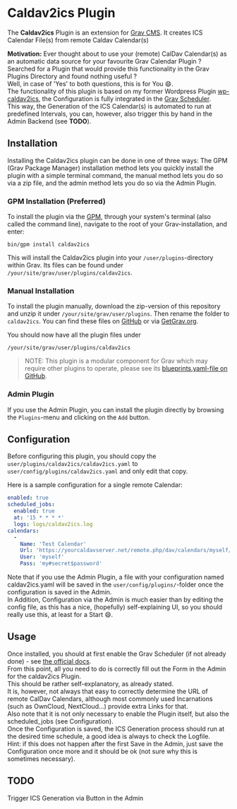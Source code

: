 # Caldav2ics Plugin

The **Caldav2ics** Plugin is an extension for [Grav CMS](http://github.com/getgrav/grav). It creates ICS Calendar File(s) from remote Caldav Calendar(s)

**Motivation:**
Ever thought about to use your (remote) CalDav Calendar(s) as an automatic data source for your favourite Grav Calendar Plugin ?  
Searched for a Plugin that would provide this functionality in the Grav Plugins Directory and found nothing useful ?  
Well, in case of 'Yes' to both questions, this is for You :smile:.  
The functionality of this plugin is based on my former Wordpress Plugin [wp-caldav2ics](https://wordpress.org/plugins/wp-caldav2ics/), the Configuration is fully integrated in the [Grav Scheduler](https://learn.getgrav.org/17/advanced/scheduler).  
This way, the Generation of the ICS Calendar(s) is automated to run at predefined Intervals, you can, however, also trigger this by hand in the Admin Backend (see **TODO**).

## Installation

Installing the Caldav2ics plugin can be done in one of three ways: The GPM (Grav Package Manager) installation method lets you quickly install the plugin with a simple terminal command, the manual method lets you do so via a zip file, and the admin method lets you do so via the Admin Plugin.

### GPM Installation (Preferred)

To install the plugin via the [GPM](http://learn.getgrav.org/advanced/grav-gpm), through your system's terminal (also called the command line), navigate to the root of your Grav-installation, and enter:

    bin/gpm install caldav2ics

This will install the Caldav2ics plugin into your `/user/plugins`-directory within Grav. Its files can be found under `/your/site/grav/user/plugins/caldav2ics`.

### Manual Installation

To install the plugin manually, download the zip-version of this repository and unzip it under `/your/site/grav/user/plugins`. Then rename the folder to `caldav2ics`. You can find these files on [GitHub](https://github.com/wernerjoss/grav-plugin-caldav2ics) or via [GetGrav.org](http://getgrav.org/downloads/plugins#extras).

You should now have all the plugin files under

    /your/site/grav/user/plugins/caldav2ics
	
> NOTE: This plugin is a modular component for Grav which may require other plugins to operate, please see its [blueprints.yaml-file on GitHub](https://github.com/wernerjoss/grav-plugin-caldav2ics/blob/master/blueprints.yaml).

### Admin Plugin

If you use the Admin Plugin, you can install the plugin directly by browsing the `Plugins`-menu and clicking on the `Add` button.

## Configuration

Before configuring this plugin, you should copy the `user/plugins/caldav2ics/caldav2ics.yaml` to `user/config/plugins/caldav2ics.yaml` and only edit that copy.

Here is a sample configuration for a single remote Calendar:

```yaml
enabled: true
scheduled_jobs:
  enabled: true
  at: '15 * * * *'
  logs: logs/caldav2ics.log
calendars:
  -
    Name: 'Test Calendar'
    Url: 'https://yourcaldavserver.net/remote.php/dav/calendars/myself/testcalendar'
    User: 'myself'
    Pass: 'my#secret$password'
```

Note that if you use the Admin Plugin, a file with your configuration named caldav2ics.yaml will be saved in the `user/config/plugins/`-folder once the configuration is saved in the Admin.  
In Addition, Configuration via the Admin is much easier than by editing the config file, as this has a nice, (hopefully) self-explaining UI, so you should really use this, at least for a Start :smile:.

## Usage
Once installed, you should at first enable the Grav Scheduler (if not already done) - see [the official docs](https://learn.getgrav.org/17/advanced/scheduler).  
From this point, all you need to do is correctly fill out the Form in the Admin for the caldav2ics Plugin.  
This should be rather self-explanatory, as already stated.  
It is, however, not always that easy to correctly determine the URL of remote CalDav Calendars, although most commonly used Incarnations (such as OwnCloud, NextCloud...) provide extra Links for that.  
Also note that it is not only necessary to enable the Plugin itself, but also the scheduled_jobs (see Configuration).  
Once the Configuration is saved, the ICS Generation process should run at the desired time schedule, a good idea is always to check the Logfile.  
Hint: if this does not happen after the first Save in the Admin, just save the Configuration once more and it should be ok (not sure why this is sometimes necessary).

## TODO
Trigger ICS Generation via Button in the Admin